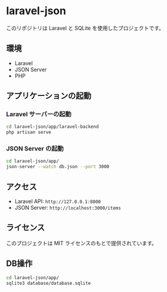 # laravel-json

このリポジトリは Laravel と SQLite を使用したプロジェクトです。

## 環境
- Laravel
- JSON Server
- PHP



## アプリケーションの起動

### Laravel サーバーの起動
```sh
cd laravel-json/app/laravel-backend
php artisan serve
```

### JSON Server の起動
```sh
cd laravel-json/app/
json-server --watch db.json --port 3000
```

## アクセス
- Laravel API: `http://127.0.0.1:8000`
- JSON Server: `http://localhost:3000/items`

## ライセンス
このプロジェクトは MIT ライセンスのもとで提供されています。

## DB操作
```sh
cd laravel-json/app/
sqlite3 database/database.sqlite
